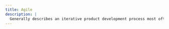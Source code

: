 ```yaml
---
title: Agile
description: |
  Generally describes an iterative product development process most often found in teams working on software, sometimes applied elsewhere.
---
```

